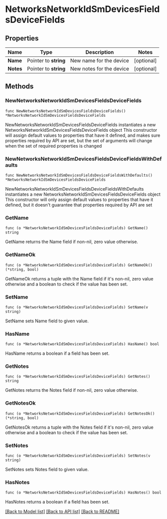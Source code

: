 # NetworksNetworkIdSmDevicesFieldsDeviceFields

## Properties

Name | Type | Description | Notes
------------ | ------------- | ------------- | -------------
**Name** | Pointer to **string** | New name for the device | [optional] 
**Notes** | Pointer to **string** | New notes for the device | [optional] 

## Methods

### NewNetworksNetworkIdSmDevicesFieldsDeviceFields

`func NewNetworksNetworkIdSmDevicesFieldsDeviceFields() *NetworksNetworkIdSmDevicesFieldsDeviceFields`

NewNetworksNetworkIdSmDevicesFieldsDeviceFields instantiates a new NetworksNetworkIdSmDevicesFieldsDeviceFields object
This constructor will assign default values to properties that have it defined,
and makes sure properties required by API are set, but the set of arguments
will change when the set of required properties is changed

### NewNetworksNetworkIdSmDevicesFieldsDeviceFieldsWithDefaults

`func NewNetworksNetworkIdSmDevicesFieldsDeviceFieldsWithDefaults() *NetworksNetworkIdSmDevicesFieldsDeviceFields`

NewNetworksNetworkIdSmDevicesFieldsDeviceFieldsWithDefaults instantiates a new NetworksNetworkIdSmDevicesFieldsDeviceFields object
This constructor will only assign default values to properties that have it defined,
but it doesn't guarantee that properties required by API are set

### GetName

`func (o *NetworksNetworkIdSmDevicesFieldsDeviceFields) GetName() string`

GetName returns the Name field if non-nil, zero value otherwise.

### GetNameOk

`func (o *NetworksNetworkIdSmDevicesFieldsDeviceFields) GetNameOk() (*string, bool)`

GetNameOk returns a tuple with the Name field if it's non-nil, zero value otherwise
and a boolean to check if the value has been set.

### SetName

`func (o *NetworksNetworkIdSmDevicesFieldsDeviceFields) SetName(v string)`

SetName sets Name field to given value.

### HasName

`func (o *NetworksNetworkIdSmDevicesFieldsDeviceFields) HasName() bool`

HasName returns a boolean if a field has been set.

### GetNotes

`func (o *NetworksNetworkIdSmDevicesFieldsDeviceFields) GetNotes() string`

GetNotes returns the Notes field if non-nil, zero value otherwise.

### GetNotesOk

`func (o *NetworksNetworkIdSmDevicesFieldsDeviceFields) GetNotesOk() (*string, bool)`

GetNotesOk returns a tuple with the Notes field if it's non-nil, zero value otherwise
and a boolean to check if the value has been set.

### SetNotes

`func (o *NetworksNetworkIdSmDevicesFieldsDeviceFields) SetNotes(v string)`

SetNotes sets Notes field to given value.

### HasNotes

`func (o *NetworksNetworkIdSmDevicesFieldsDeviceFields) HasNotes() bool`

HasNotes returns a boolean if a field has been set.


[[Back to Model list]](../README.md#documentation-for-models) [[Back to API list]](../README.md#documentation-for-api-endpoints) [[Back to README]](../README.md)


